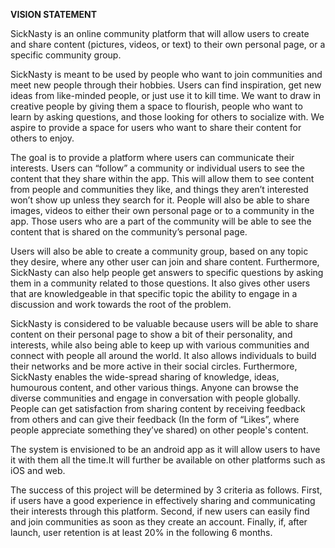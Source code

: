 **VISION STATEMENT**

SickNasty is an online community platform that will allow users to create and share content (pictures, videos, or text) to their own personal page, or a specific community group.
 
SickNasty is meant to be used by people who want to join communities and meet new people through their hobbies. Users can find inspiration, get new ideas from like-minded people, or just use it to kill time. We want to draw in creative people by giving them a space to flourish, people who want to learn by asking questions, and those looking for others to socialize with. We aspire to provide a space for users who want to share their content for others to enjoy. 
 
The goal is to provide a platform where users can communicate their interests. Users can “follow” a community or individual users to see the content that they share within the app. This will allow them to see content from people and communities they like, and things they aren’t interested won’t show up unless they search for it. People will also be able to share images, videos to either their own personal page or to a community in the app. Those users who are a part of the community will be able to see the content that is shared on the community’s personal page. 

Users will also be able to create a community group, based on any topic they desire, where any other user can join and share content. Furthermore, SickNasty can also help people get answers to specific questions by asking them in a community related to those questions. It also gives other users that are knowledgeable in that specific topic the ability to engage in a discussion and work towards the root of the problem.

SickNasty is considered to be valuable because users will be able to share content on their personal page to show a bit of their personality, and interests, while also being able to keep up with various communities and connect with people all around the world. It also allows individuals to build their networks and be more active in their social circles. Furthermore, SickNasty enables the wide-spread sharing of knowledge, ideas, humourous content, and other various things. Anyone can browse the diverse communities and engage in conversation with people globally. People can get satisfaction from sharing content by receiving feedback from others and can give their feedback (In the form of “Likes”, where people appreciate something they’ve shared) on other people's content.
 
The system is envisioned to be an android app as it will allow users to have it with them all the time.It will further be available on other platforms such as iOS and web.

The success of this project will be determined by 3 criteria as follows. First, if users have a good experience in effectively sharing and communicating their interests through this platform. Second, if new users can easily find and join communities as soon as they create an account. Finally, if, after launch, user retention is at least 20% in the following 6 months.
